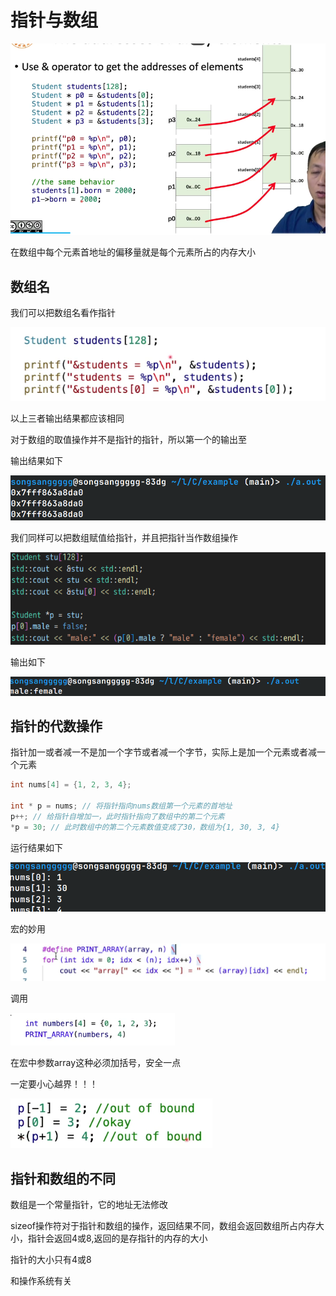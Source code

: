 # 指针与数组

![image-20240917170327933](../img/5.2-pointers-and-arrays/image-20240917170327933.png)

在数组中每个元素首地址的偏移量就是每个元素所占的内存大小

## 数组名

我们可以把数组名看作指针

![image-20240917170603285](../img/5.2-pointers-and-arrays/image-20240917170603285.png)

以上三者输出结果都应该相同

对于数组的取值操作并不是指针的指针，所以第一个的输出至

输出结果如下

![image-20240917171018702](../img/5.2-pointers-and-arrays/image-20240917171018702.png)

我们同样可以把数组赋值给指针，并且把指针当作数组操作

![image-20240917172232729](../img/5.2-pointers-and-arrays/image-20240917172232729.png)

输出如下

![image-20240917172251984](../img/5.2-pointers-and-arrays/image-20240917172251984.png)

## 指针的代数操作

指针加一或者减一不是加一个字节或者减一个字节，实际上是加一个元素或者减一个元素

```c++
int nums[4] = {1, 2, 3, 4};

int * p = nums; // 将指针指向nums数组第一个元素的首地址
p++; // 给指针自增加一，此时指针指向了数组中的第二个元素
*p = 30; // 此时数组中的第二个元素数值变成了30，数组为{1, 30, 3, 4}
```

运行结果如下

![](../img/5.2-pointers-and-arrays/image-20240917174410344.png)

宏的妙用

![image-20240917174700167](../img/5.2-pointers-and-arrays/image-20240917174700167.png)

调用

![image-20240917174724426](../img/5.2-pointers-and-arrays/image-20240917174724426.png)

在宏中参数array这种必须加括号，安全一点

一定要小心越界！！！

![image-20240917175348169](../img/5.2-pointers-and-arrays/image-20240917175348169.png)

## 指针和数组的不同

数组是一个常量指针，它的地址无法修改

sizeof操作符对于指针和数组的操作，返回结果不同，数组会返回数组所占内存大小，指针会返回4或8,返回的是存指针的内存的大小

指针的大小只有4或8

和操作系统有关


